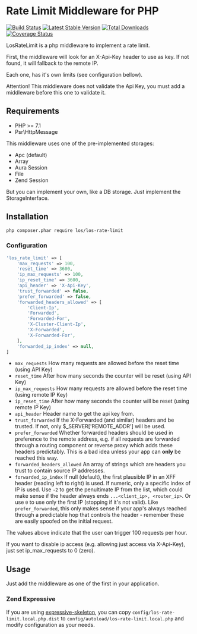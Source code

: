# Rate Limit Middleware for PHP

[![Build Status](https://travis-ci.org/Lansoweb/LosRateLimit.svg?branch=master)](https://travis-ci.org/Lansoweb/LosRateLimit) [![Latest Stable Version](https://poser.pugx.org/los/los-rate-limit/v/stable.svg)](https://packagist.org/packages/los/los-rate-limit) [![Total Downloads](https://poser.pugx.org/los/los-rate-limit/downloads.svg)](https://packagist.org/packages/los/los-rate-limit) [![Coverage Status](https://coveralls.io/repos/Lansoweb/LosRateLimit/badge.svg?branch=master&service=github)](https://coveralls.io/github/Lansoweb/LosRateLimit?branch=master)

LosRateLimit is a php middleware to implement a rate limit.

First, the middleware will look for an X-Api-Key header to use as key. If not found, it will fallback to the remote IP.

Each one, has it's own limits (see configuration bellow).

Attention! This middleware does not validate the Api Key, you must add a middleware before this one to validate it.

## Requirements

* PHP >= 7.1
* Psr\HttpMessage

This middleware uses one of the pre-implemented storages: 
* Apc (default)
* Array
* Aura Session
* File
* Zend Session

But you can implement your own, like a DB storage. Just implement the StorageInterface.

## Installation

```bash
php composer.phar require los/los-rate-limit
```

### Configuration
```php
'los_rate_limit' => [
    'max_requests' => 100,
    'reset_time' => 3600,
    'ip_max_requests' => 100,
    'ip_reset_time' => 3600,
    'api_header' => 'X-Api-Key',
    'trust_forwarded' => false,
    'prefer_forwarded' => false,
    'forwarded_headers_allowed' => [
        'Client-Ip',
        'Forwarded',
        'Forwarded-For',
        'X-Cluster-Client-Ip',
        'X-Forwarded',
        'X-Forwarded-For',
    ],
    'forwarded_ip_index' => null,
]
```

* `max_requests` How many requests are allowed before the reset time (using API Key)
* `reset_time` After how many seconds the counter will be reset (using API Key)
* `ip_max_requests` How many requests are allowed before the reset time (using remote IP Key)
* `ip_reset_time` After how many seconds the counter will be reset (using remote IP Key)
* `api_header` Header name to get the api key from.
* `trust_forwarded` If the X-Forwarded (and similar) headers and be trusted. If not, only $_SERVER['REMOTE_ADDR'] will be used.
* `prefer_forwarded` Whether forwarded headers should be used in preference to the remote address, e.g. if all requests are forwarded through a routing component or reverse proxy which adds these headers predictably. This is a bad idea unless your app can **only** be reached this way.
* `forwarded_headers_allowed` An array of strings which are headers you trust to contain source IP addresses.
* `forwarded_ip_index` If null (default), the first plausible IP in an XFF header (reading left to right) is used. If numeric, only a specific index of IP is used. Use `-2` to get the penultimate IP from the list, which could make sense if the header always ends `...<client_ip>, <router_ip>`. Or use `0` to use only the first IP (stopping if it's not valid). Like `prefer_forwarded`, this only makes sense if your app's always reached through a predictable hop that controls the header - remember these are easily spoofed on the initial request.

The values above indicate that the user can trigger 100 requests per hour.

If you want to disable ip access (e.g. allowing just access via X-Api-Key), just set ip_max_requests to 0 (zero).

## Usage

Just add the middleware as one of the first in your application. 

### Zend Expressive

If you are using [expressive-skeleton](https://github.com/zendframework/zend-expressive-skeleton), 
you can copy `config/los-rate-limit.local.php.dist` to 
`config/autoload/los-rate-limit.local.php` and modify configuration as your needs.
